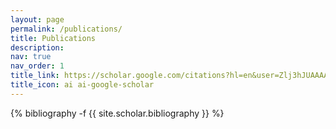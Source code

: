 ```yaml
---
layout: page
permalink: /publications/
title: Publications
description:
nav: true
nav_order: 1
title_link: https://scholar.google.com/citations?hl=en&user=Zlj3hJUAAAAJ&view_op=list_works&sortby=pubdate
title_icon: ai ai-google-scholar
---
```

<!-- _pages/publications.md -->
<div class="publications">

{% bibliography -f {{ site.scholar.bibliography }} %}

</div>
